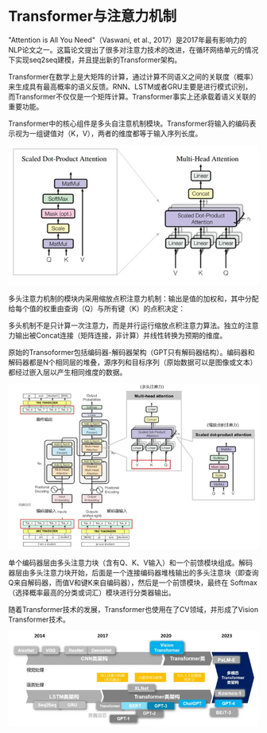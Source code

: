 # Transformer与注意力机制

"Attention is All You Need"（Vaswani, et al., 2017）是2017年最有影响力的NLP论文之一。这篇论文提出了很多对注意力技术的改进，在循环网络单元的情况下实现seq2seq建模，并且提出新的Transformer架构。

Transformer在数学上是大矩阵的计算，通过计算不同语义之间的关联度（概率）来生成具有最高概率的语义反馈。RNN、LSTM或者GRU主要是进行模式识别，而Transformer不仅仅是一个矩阵计算。Transformer事实上还承载着语义关联的重要功能。

Transformer中的核心组件是多头自注意机制模块。Transformer将输入的编码表示视为一组键值对（K，V），两者的维度都等于输入序列长度。

![多头自注意机制模块](./pics/attention.jpg)

多头注意力机制的模块内采用缩放点积注意力机制：输出是值的加权和，其中分配给每个值的权重由查询（Q）与所有键（K）的点积决定：

多头机制不是只计算一次注意力，而是并行运行缩放点积注意力算法。独立的注意力输出被Concat连接（矩阵连接，非计算）并线性转换为预期的维度。

原始的Transoformer包括编码器-解码器架构（GPT只有解码器结构）。编码器和解码器都是N个相同层的堆叠，源序列和目标序列（原始数据可以是图像或文本）都经过嵌入层以产生相同维度的数据。

![Transformer整体架构](./pics/transformer.webp)

单个编码器层由多头注意力块（含有Q、K、V输入）和一个前馈模块组成。解码器层由多头注意力块开始，后面是一个连接编码器堆栈输出的多头注意块（即查询Q来自解码器，而值V和键K来自编码器），然后是一个前馈模块，最终在 Softmax（选择概率最高的分类或词汇）模块进行分类器输出。

随着Transformer技术的发展，Transformer也使用在了CV领域，并形成了Vision Transformer技术。

![transformer_v_l](./pics/transformer_v_l.jpg)

